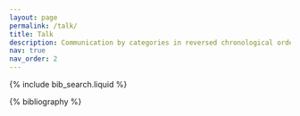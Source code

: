 ```yaml
---
layout: page
permalink: /talk/
title: Talk
description: Communication by categories in reversed chronological order. generated by jekyll-scholar.
nav: true
nav_order: 2
---
```


<!-- _pages/talk.md -->

<!-- Bibsearch Feature -->

{% include bib_search.liquid %}

<div class="talk">

{% bibliography %}

</div>
